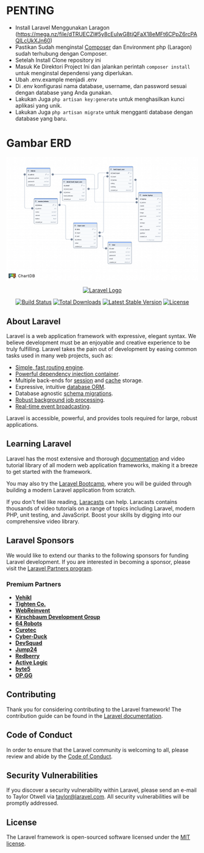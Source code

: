 # PENTING

-   Install Laravel Menggunakan Laragon (https://mega.nz/file/dTRUECZI#5y8cEuIwG8tjQFaX18eMFt6CPpZ6rcPAQILcUkXJn60)
-   Pastikan Sudah menginstal [Composer](https://getcomposer.org/download/) dan Environment php (Laragon) sudah terhubung dengan Composer.
-   Setelah Install Clone repository ini
-   Masuk Ke Direktori Project Ini dan jalankan perintah `composer install` untuk menginstal dependensi yang diperlukan.
-   Ubah .env.example menjadi .env
-   Di .env konfigurasi nama database, username, dan password sesuai dengan database yang Anda gunakan.
-   Lakukan Juga `php artisan key:generate` untuk menghasilkan kunci aplikasi yang unik.
-   Lakukan Juga `php artisan migrate` untuk mengganti database dengan database yang baru.

# Gambar ERD

![ERD Database](ERDDatabase.png)

<p align="center"><a href="https://laravel.com" target="_blank"><img src="https://raw.githubusercontent.com/laravel/art/master/logo-lockup/5%20SVG/2%20CMYK/1%20Full%20Color/laravel-logolockup-cmyk-red.svg" width="400" alt="Laravel Logo"></a></p>

<p align="center">
<a href="https://github.com/laravel/framework/actions"><img src="https://github.com/laravel/framework/workflows/tests/badge.svg" alt="Build Status"></a>
<a href="https://packagist.org/packages/laravel/framework"><img src="https://img.shields.io/packagist/dt/laravel/framework" alt="Total Downloads"></a>
<a href="https://packagist.org/packages/laravel/framework"><img src="https://img.shields.io/packagist/v/laravel/framework" alt="Latest Stable Version"></a>
<a href="https://packagist.org/packages/laravel/framework"><img src="https://img.shields.io/packagist/l/laravel/framework" alt="License"></a>
</p>

## About Laravel

Laravel is a web application framework with expressive, elegant syntax. We believe development must be an enjoyable and creative experience to be truly fulfilling. Laravel takes the pain out of development by easing common tasks used in many web projects, such as:

-   [Simple, fast routing engine](https://laravel.com/docs/routing).
-   [Powerful dependency injection container](https://laravel.com/docs/container).
-   Multiple back-ends for [session](https://laravel.com/docs/session) and [cache](https://laravel.com/docs/cache) storage.
-   Expressive, intuitive [database ORM](https://laravel.com/docs/eloquent).
-   Database agnostic [schema migrations](https://laravel.com/docs/migrations).
-   [Robust background job processing](https://laravel.com/docs/queues).
-   [Real-time event broadcasting](https://laravel.com/docs/broadcasting).

Laravel is accessible, powerful, and provides tools required for large, robust applications.

## Learning Laravel

Laravel has the most extensive and thorough [documentation](https://laravel.com/docs) and video tutorial library of all modern web application frameworks, making it a breeze to get started with the framework.

You may also try the [Laravel Bootcamp](https://bootcamp.laravel.com), where you will be guided through building a modern Laravel application from scratch.

If you don't feel like reading, [Laracasts](https://laracasts.com) can help. Laracasts contains thousands of video tutorials on a range of topics including Laravel, modern PHP, unit testing, and JavaScript. Boost your skills by digging into our comprehensive video library.

## Laravel Sponsors

We would like to extend our thanks to the following sponsors for funding Laravel development. If you are interested in becoming a sponsor, please visit the [Laravel Partners program](https://partners.laravel.com).

### Premium Partners

-   **[Vehikl](https://vehikl.com/)**
-   **[Tighten Co.](https://tighten.co)**
-   **[WebReinvent](https://webreinvent.com/)**
-   **[Kirschbaum Development Group](https://kirschbaumdevelopment.com)**
-   **[64 Robots](https://64robots.com)**
-   **[Curotec](https://www.curotec.com/services/technologies/laravel/)**
-   **[Cyber-Duck](https://cyber-duck.co.uk)**
-   **[DevSquad](https://devsquad.com/hire-laravel-developers)**
-   **[Jump24](https://jump24.co.uk)**
-   **[Redberry](https://redberry.international/laravel/)**
-   **[Active Logic](https://activelogic.com)**
-   **[byte5](https://byte5.de)**
-   **[OP.GG](https://op.gg)**

## Contributing

Thank you for considering contributing to the Laravel framework! The contribution guide can be found in the [Laravel documentation](https://laravel.com/docs/contributions).

## Code of Conduct

In order to ensure that the Laravel community is welcoming to all, please review and abide by the [Code of Conduct](https://laravel.com/docs/contributions#code-of-conduct).

## Security Vulnerabilities

If you discover a security vulnerability within Laravel, please send an e-mail to Taylor Otwell via [taylor@laravel.com](mailto:taylor@laravel.com). All security vulnerabilities will be promptly addressed.

## License

The Laravel framework is open-sourced software licensed under the [MIT license](https://opensource.org/licenses/MIT).
